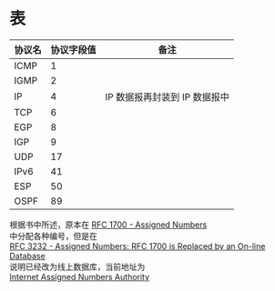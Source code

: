 # 表
协议名|协议字段值|备注
-|-|-
ICMP|1
IGMP|2
IP|4|IP 数据报再封装到 IP 数据报中
TCP|6
EGP|8
IGP|9
UDP|17
IPv6|41
ESP|50|
OSPF|89

根据书中所述，原本在
[RFC 1700 - Assigned Numbers](https://tools.ietf.org/html/rfc1700)  
中分配各种编号，但是在  
[RFC 3232 - Assigned Numbers: RFC 1700 is Replaced by an On-line Database](https://tools.ietf.org/html/rfc3232)  
说明已经改为线上数据库，当前地址为  
[Internet Assigned Numbers Authority](https://www.iana.org/)